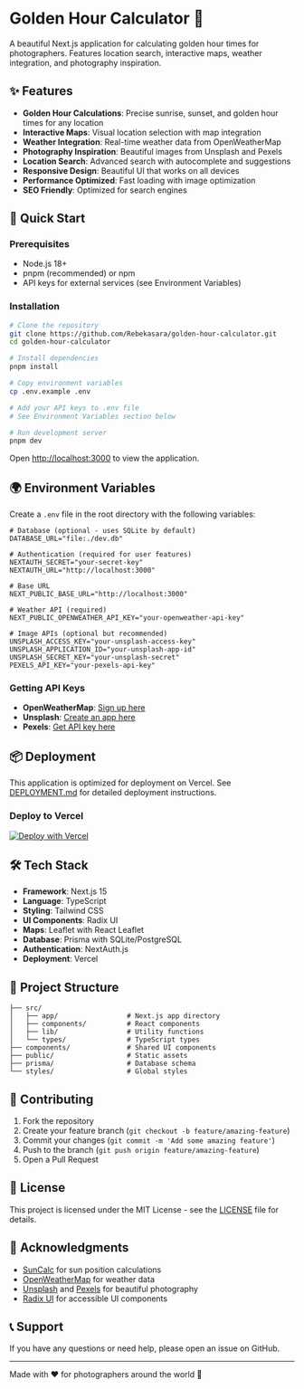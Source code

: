 # Golden Hour Calculator 🌅

A beautiful Next.js application for calculating golden hour times for photographers. Features location search, interactive maps, weather integration, and photography inspiration.

## ✨ Features

- **Golden Hour Calculations**: Precise sunrise, sunset, and golden hour times for any location
- **Interactive Maps**: Visual location selection with map integration
- **Weather Integration**: Real-time weather data from OpenWeatherMap
- **Photography Inspiration**: Beautiful images from Unsplash and Pexels
- **Location Search**: Advanced search with autocomplete and suggestions
- **Responsive Design**: Beautiful UI that works on all devices
- **Performance Optimized**: Fast loading with image optimization
- **SEO Friendly**: Optimized for search engines

## 🚀 Quick Start

### Prerequisites

- Node.js 18+ 
- pnpm (recommended) or npm
- API keys for external services (see Environment Variables)

### Installation

```bash
# Clone the repository
git clone https://github.com/Rebekasara/golden-hour-calculator.git
cd golden-hour-calculator

# Install dependencies
pnpm install

# Copy environment variables
cp .env.example .env

# Add your API keys to .env file
# See Environment Variables section below

# Run development server
pnpm dev
```

Open [http://localhost:3000](http://localhost:3000) to view the application.

## 🌍 Environment Variables

Create a `.env` file in the root directory with the following variables:

```env
# Database (optional - uses SQLite by default)
DATABASE_URL="file:./dev.db"

# Authentication (required for user features)
NEXTAUTH_SECRET="your-secret-key"
NEXTAUTH_URL="http://localhost:3000"

# Base URL
NEXT_PUBLIC_BASE_URL="http://localhost:3000"

# Weather API (required)
NEXT_PUBLIC_OPENWEATHER_API_KEY="your-openweather-api-key"

# Image APIs (optional but recommended)
UNSPLASH_ACCESS_KEY="your-unsplash-access-key"
UNSPLASH_APPLICATION_ID="your-unsplash-app-id"
UNSPLASH_SECRET_KEY="your-unsplash-secret"
PEXELS_API_KEY="your-pexels-api-key"
```

### Getting API Keys

- **OpenWeatherMap**: [Sign up here](https://openweathermap.org/api)
- **Unsplash**: [Create an app here](https://unsplash.com/developers)
- **Pexels**: [Get API key here](https://www.pexels.com/api/)

## 📦 Deployment

This application is optimized for deployment on Vercel. See [DEPLOYMENT.md](./DEPLOYMENT.md) for detailed deployment instructions.

### Deploy to Vercel

[![Deploy with Vercel](https://vercel.com/button)](https://vercel.com/new/clone?repository-url=https://github.com/Rebekasara/golden-hour-calculator)

## 🛠️ Tech Stack

- **Framework**: Next.js 15
- **Language**: TypeScript
- **Styling**: Tailwind CSS
- **UI Components**: Radix UI
- **Maps**: Leaflet with React Leaflet
- **Database**: Prisma with SQLite/PostgreSQL
- **Authentication**: NextAuth.js
- **Deployment**: Vercel

## 📁 Project Structure

```
├── src/
│   ├── app/                 # Next.js app directory
│   ├── components/          # React components
│   ├── lib/                 # Utility functions
│   └── types/               # TypeScript types
├── components/              # Shared UI components
├── public/                  # Static assets
├── prisma/                  # Database schema
└── styles/                  # Global styles
```

## 🤝 Contributing

1. Fork the repository
2. Create your feature branch (`git checkout -b feature/amazing-feature`)
3. Commit your changes (`git commit -m 'Add some amazing feature'`)
4. Push to the branch (`git push origin feature/amazing-feature`)
5. Open a Pull Request

## 📄 License

This project is licensed under the MIT License - see the [LICENSE](LICENSE) file for details.

## 🙏 Acknowledgments

- [SunCalc](https://github.com/mourner/suncalc) for sun position calculations
- [OpenWeatherMap](https://openweathermap.org/) for weather data
- [Unsplash](https://unsplash.com/) and [Pexels](https://pexels.com/) for beautiful photography
- [Radix UI](https://radix-ui.com/) for accessible UI components

## 📞 Support

If you have any questions or need help, please open an issue on GitHub.

---

Made with ❤️ for photographers around the world 📸